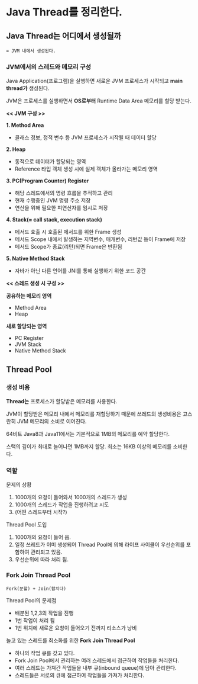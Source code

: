 # Java Thread를 정리한다.

## Java Thread는 어디에서 생성될까

`= JVM 내에서 생성된다.`

### JVM에서의 스레드와 메모리 구성

Java Application(프로그램)을 실행하면 새로운 JVM 프로세스가 시작되고 __main thread가__ 생성된다.

JVM은 프로세스를 실행하면서 __OS로부터__ Runtime Data Area 메모리를 할당 받는다.

__<< JVM 구성 >>__

__1. Method Area__

- 클래스 정보, 정적 변수 등 JVM 프로세스가 시작될 때 데이터 할당

__2. Heap__

- 동적으로 데이터가 할당되는 영역
- Reference 타입 객체 생성 시에 실제 객체가 올라가는 메모리 영역

__3. PC(Program Counter) Register__

- 해당 스레드에서의 명령 흐름을 추적하고 관리
- 현재 수행중인 JVM 명령 주소 저장
- 연산을 위해 필요한 피연산자를 임시로 저장

__4. Stack(= call stack, execution stack)__

- 메서드 호출 시 호출된 메서드를 위한 Frame 생성
- 메서드 Scope 내에서 발생하는 지역변수, 매개변수, 리턴값 등이 Frame에 저장
- 메서드 Scope가 종료(리턴)되면 Frame은 반환됨

__5. Native Method Stack__

- 자바가 아닌 다른 언어를 JNI를 통해 실행하기 위한 코드 공간

__<< 스레드 생성 시 구성 >>__

__공유하는 메모리 영역__

- Method Area
- Heap

__새로 할당되는 영역__

- PC Register
- JVM Stack
- Native Method Stack

## Thread Pool

### 생성 비용

__Thread는__ 프로세스가 할당받은 메모리를 사용한다.

JVM이 할당받은 메모리 내에서 메모리를 재할당하기 때문에 쓰레드의 생성비용은 고스란히 JVM 메모리의 소비로 이어진다.

64비트 Java8과 Java11에서는 기본적으로 1MB의 메모리를 예약 할당한다.

스택의 깊이가 최대로 늘어나면 1MB까지 할당. 최소는 16KB 이상의 메모리를 소비한다.

### 역할

문제의 상황

1. 1000개의 요청이 들어와서 1000개의 스레드가 생성
2. 1000개의 스레드가 작업을 진행하려고 시도
3. (어떤 스레드부터 시작?)

Thread Pool 도입

1. 1000개의 요청이 들어 옴.
2. 일정 쓰레드가 이미 생성되어 Thread Pool에 의해 라이프 사이클이 우선순위를 포함하여 관리되고 있음.
3. 우선순위에 따라 처리 됨.

### Fork Join Thread Pool

`Fork(분할) + Join(합치다)`

Thread Pool의 문제점

- 배분된 1,2,3의 작업을 진행
- 1번 작업이 처리 됨
- 1번 위치에 새로운 요청이 들어오기 전까지 리소스가 낭비

놀고 있는 스레드를 최소화를 위한 __Fork Join Thread Pool__

- 하나의 작업 큐를 갖고 있다.
- Fork Join Pool에서 관리하는 여러 스레드에서 접근하여 작업들을 처리한다.
- 여러 스레드는 가져간 작업들을 내부 큐(inbound queue)에 담아 관리한다.
- 스레드들은 서로의 큐에 접근하여 작업들을 가져가 처리한다.